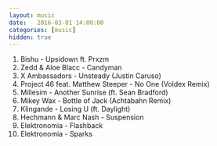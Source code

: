 ```yaml
---
layout: music
date:   2016-03-01 14:00:00
categories: [music]
hidden: true
---
```

1. Bishu - Upsidown ft. Prxzm
2. Zedd & Aloe Blacc - Candyman
3. X Ambassadors - Unsteady (Justin Caruso)
4. Project 46 feat. Matthew Steeper - No One (Voldex Remix)
5. Millesim - Another Sunrise (ft. Sean Bradford)
6. Mikey Wax - Bottle of Jack (Achtabahn Remix)
7. Klingande - Losing U (ft. Daylight)
8. Hechmann & Marc Nash - Suspension
9. Elektronomia - Flashback
10. Elektronomia - Sparks